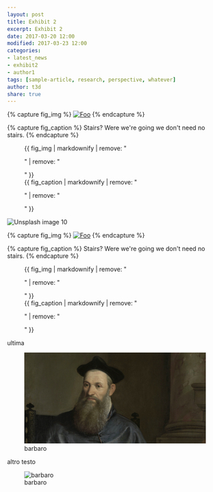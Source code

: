 ```yaml
---
layout: post
title: Exhibit 2
excerpt: Exhibit 2
date: 2017-03-20 12:00
modified: 2017-03-23 12:00
categories:
- latest_news
- exhibit2
- author1
tags: [sample-article, research, perspective, whatever]
author: t3d
share: true
---
```


{% capture fig_img %}
[![Foo](https://upload.wikimedia.org/wikipedia/commons/d/da/DURER1.png)](https://upload.wikimedia.org/wikipedia/commons/d/da/DURER1.png)
{% endcapture %}

{% capture fig_caption %}
Stairs? Were we're going we don't need no stairs.
{% endcapture %}

<figure>
  {{ fig_img | markdownify | remove: "<p>" | remove: "</p>" }}
  <figcaption>{{ fig_caption | markdownify | remove: "<p>" | remove: "</p>" }}</figcaption>
</figure>


![Unsplash image 10](https://upload.wikimedia.org/wikipedia/commons/d/da/DURER1.png)


{% capture fig_img %}
[![Foo](https://upload.wikimedia.org/wikipedia/commons/d/da/DURER1.png)](https://upload.wikimedia.org/wikipedia/commons/d/da/DURER1.png)
{% endcapture %}

{% capture fig_caption %}
Stairs? Were we're going we don't need no stairs.
{% endcapture %}

<figure>
  {{ fig_img | markdownify | remove: "<p>" | remove: "</p>" }}
  <figcaption>{{ fig_caption | markdownify | remove: "<p>" | remove: "</p>" }}</figcaption>
</figure>

ultima


<figure>
 <img src="/assets/images/barbaro.jpg" alt="barbaro">
 <figcaption>barbaro</figcaption>
</figure>


altro testo

<figure>
 <img src="https://upload.wikimedia.org/wikipedia/commons/d/da/DURER1.png" alt="barbaro">
 <figcaption>barbaro</figcaption>
</figure>
